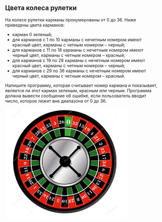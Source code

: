 ## Цвета колеса рулетки

На колесе рулетки карманы пронумерованы от 0 до 36. Ниже приведены цвета карманов:

- карман 0 зеленый;
- для карманов с 1 по 10 карманы с нечетным номером имеют красный цвет, карманы с четным номером – черный;
- для карманов с 11 по 18 карманы с нечетным номером имеют черный цвет, карманы с четным номером – красный;
- для карманов с 19 по 28 карманы с нечетным номером имеют красный цвет, карманы с четным номером – черный;
- для карманов с 29 по 36 карманы с нечетным номером имеют черный цвет, карманы с четным номером – красный.

Напишите программу, которая считывает номер кармана и показывает, является ли этот карман зеленым, красным или черным. Программа должна вывести сообщение об ошибке, если пользователь вводит число, которое лежит вне диапазона от 0 до 36.

<img src="/img/problem4.3.9.png" alt="Цвета колеса рулетки" width="400">